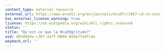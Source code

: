 ```yaml
---
content_type: external-resource
external_url: https://www.erudit.org/en/journals/etudfr/1967-v3-n1-etudfr1747/036251ar/
has_external_license_warning: true
license: https://en.wikipedia.org/wiki/All_rights_reserved
status: ''
title: "Qu'est-ce que la N\xE9gritude?"
uid: d65d84da-c387-4a7f-9094-82da77adfcda
wayback_url: ''
---
```

